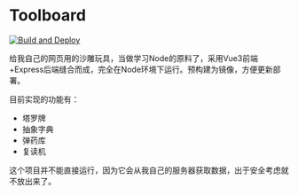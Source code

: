 # Toolboard

[![Build and Deploy](https://github.com/RhyVis/Resolvo/actions/workflows/build.yml/badge.svg)](https://github.com/RhyVis/Resolvo/actions/workflows/build.yml)

给我自己的网页用的沙雕玩具，当做学习Node的原料了，采用Vue3前端+Express后端缝合而成，完全在Node环境下运行。预构建为镜像，方便更新部署。

目前实现的功能有：

* 塔罗牌
* 抽象字典
* 弹药库
* 复读机

这个项目并不能直接运行，因为它会从我自己的服务器获取数据，出于安全考虑就不放出来了。
